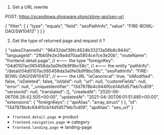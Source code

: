 1. Get a URL rewrite

POST: https://scandipwa.shopware.store/store-api/seo-url

{
    "filter": [
        {
            "type": "equals",
            "field": "seoPathInfo",
            "value": "FIRE-BOWL-DAO/SW10413"
        }
    ]
}

2. Get the type of returned page and request it ?

 {
    "salesChannelId": "98432def39fc4624b33213a56b8c944d",
    "languageId": "2fbb5fe2e29a4d70aa5854ce7ce3e20b",
    "routeName": "frontend.detail.page", // <--- the type
    "foreignKey": "04d0107ac065458da3a0fe0b9f9bc58c", // <--- the entity
    "pathInfo": "/detail/04d0107ac065458da3a0fe0b9f9bc58c",
    "seoPathInfo": "FIRE-BOWL-DAO/SW10413", // <--- the URL
    "isCanonical": true,
    "isModified": false,
    "isDeleted": false,
    "isValid": null,
    "url": null,
    "customFields": null,
    "error": null,
    "_uniqueIdentifier": "13d7878b4c644f0cb14d1d571eb7cd09",
    "versionId": null,
    "translated": [],
    "createdAt": "2020-08-06T06:26:42.505+00:00",
    "updatedAt": "2021-04-30T06:01:51.685+00:00",
    "extensions": {
        "foreignKeys": {
            "apiAlias": "array_struct"
        }
    },
    "id": "13d7878b4c644f0cb14d1d571eb7cd09",
    "apiAlias": "seo_url"
}

- `frontend.detail.page` => product
- `frontend.navigation.page` => category
- `frontend.landing.page` => landing-page

